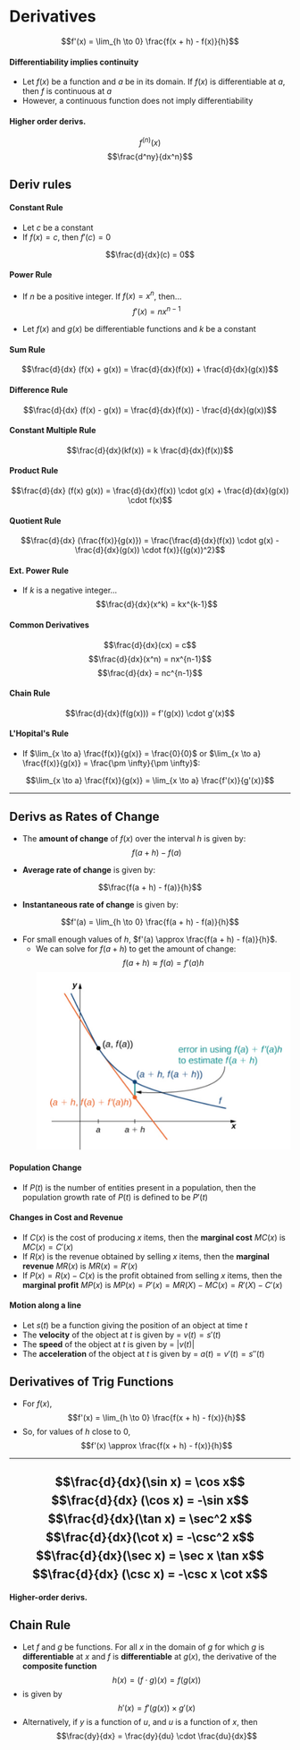 # Derivatives
$$f'(x) = \lim_{h \to 0} \frac{f(x + h) - f(x)}{h}$$

#### Differentiability implies continuity
- Let $f(x)$ be a function and $a$ be in its domain. If $f(x)$ is differentiable at $a$, then $f$ is continuous at $a$
- However, a continuous function does not imply differentiability

#### Higher order derivs.
$$f^{(n)}(x)$$
$$\frac{d^ny}{dx^n}$$

## Deriv rules

#### Constant Rule
- Let $c$ be a constant
- If $f(x) = c$, then $f'(c) = 0$

$$\frac{d}{dx}(c) = 0$$

#### Power Rule
- If $n$ be a positive integer. If $f(x) = x^n$, then...
$$f'(x) = nx^{n-1}$$

- Let $f(x)$ and $g(x)$ be differentiable functions and $k$ be a constant
#### Sum Rule

$$\frac{d}{dx} (f(x) + g(x)) = \frac{d}{dx}(f(x)) + \frac{d}{dx}(g(x))$$

#### Difference Rule

$$\frac{d}{dx} (f(x) - g(x)) = \frac{d}{dx}(f(x)) - \frac{d}{dx}(g(x))$$
 

#### Constant Multiple Rule
$$\frac{d}{dx}(kf(x)) = k \frac{d}{dx}(f(x))$$

#### Product Rule
$$\frac{d}{dx} (f(x) g(x)) = \frac{d}{dx}(f(x)) \cdot g(x) + \frac{d}{dx}(g(x)) \cdot f(x)$$

#### Quotient Rule

$$\frac{d}{dx} (\frac{f(x)}{g(x)}) = \frac{\frac{d}{dx}(f(x)) \cdot g(x) - \frac{d}{dx}(g(x)) \cdot f(x)}{(g(x))^2}$$

#### Ext. Power Rule
- If $k$ is a negative integer...
$$\frac{d}{dx}(x^k) = kx^{k-1}$$

#### Common Derivatives
$$\frac{d}{dx}(cx) = c$$
$$\frac{d}{dx}(x^n) = nx^{n-1}$$
$$\frac{d}{dx} = nc^{n-1}$$

#### Chain Rule
$$\frac{d}{dx}(f(g(x))) = f'(g(x)) \cdot g'(x)$$

#### L'Hopital's Rule
- If $\lim_{x \to a} \frac{f(x)}{g(x)} = \frac{0}{0}$ or $\lim_{x \to a} \frac{f(x)}{g(x)} = \frac{\pm \infty}{\pm \infty}$:

$$\lim_{x \to a} \frac{f(x)}{g(x)} = \lim_{x \to a} \frac{f'(x)}{g'(x)}$$

----

## Derivs as Rates of Change

- The **amount of change** of $f(x)$ over the interval $h$ is given by:
$$f(a + h) - f(a)$$

- **Average rate of change** is given by:

$$\frac{f(a + h) - f(a)}{h}$$
- **Instantaneous rate of change** is given by:

$$f'(a) = \lim_{h \to 0} \frac{f(a + h) - f(a)}{h}$$

- For small enough values of $h$, $f'(a) \approx \frac{f(a + h) - f(a)}{h}$.
	- We can solve for $f(a + h)$ to get the amount of change:
$$f(a + h) \approx f(a) = f'(a)h$$
![](Pasted%20image%2020230428202915.png)

#### Population Change
- If $P(t)$ is the number of entities present in a population, then the population growth rate of $P(t)$ is defined to be $P'(t)$

#### Changes in Cost and Revenue
- If $C(x)$ is the cost of producing $x$ items, then the **marginal cost** $MC(x)$ is $MC(x) = C'(x)$
- If $R(x)$ is the revenue obtained by selling $x$ items, then the **marginal revenue** $MR(x)$ is $MR(x) = R'(x)$
- If $P(x) = R(x) - C(x)$ is the profit obtained from selling $x$ items, then the **marginal profit** $MP(x)$ is $MP(x) = P'(x) = MR(X) - MC(x) = R'(X) - C'(x)$

#### Motion along a line
- Let $s(t)$ be a function giving the position of an object at time $t$
- The **velocity** of the object at $t$ is given by = $v(t) = s'(t)$
- The **speed** of the object at $t$ is given by = $|v(t)|$
- The **acceleration** of the object at $t$ is given by = $a(t) = v'(t) = s''(t)$

## Derivatives of Trig Functions
- For $f(x)$,
$$f'(x) = \lim_{h \to 0} \frac{f(x + h) - f(x)}{h}$$
- So, for values of $h$ close to $0$,
$$f'(x) \approx \frac{f(x + h) - f(x)}{h}$$
----
$$\frac{d}{dx}(\sin x) = \cos x$$
$$\frac{d}{dx} (\cos x) = -\sin x$$
$$\frac{d}{dx}(\tan x) = \sec^2 x$$
$$\frac{d}{dx}(\cot x) = -\csc^2 x$$
$$\frac{d}{dx}(\sec x) = \sec x \tan x$$
$$\frac{d}{dx} (\csc x) = -\csc x \cot x$$
----
#### Higher-order derivs.

## Chain Rule
- Let $f$ and $g$ be functions. For all $x$ in the domain of $g$ for which $g$ is **differentiable** at $x$ and $f$ is **differentiable** at $g(x)$, the derivative of the **composite function**
$$h(x) = (f \cdot g)(x) = f(g(x))$$
- is given by
$$h'(x) = f'(g(x)) \times g'(x)$$
- Alternatively, if $y$ is a function of $u$, and $u$ is a function of $x$, then
$$\frac{dy}{dx} = \frac{dy}{du} \cdot \frac{du}{dx}$$

